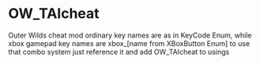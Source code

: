 # OW_TAIcheat
Outer Wilds cheat mod
ordinary key names are as in KeyCode Enum, while xbox gamepad key names are xbox_[name from XBoxButton Enum]
to use that combo system just reference it and add OW_TAIcheat to usings
